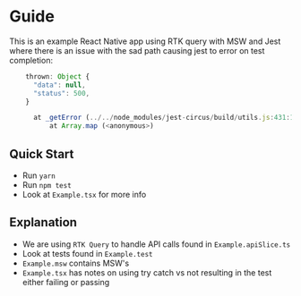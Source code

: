 # Guide

This is an example React Native app using RTK query with MSW and Jest where there is an issue with the sad path causing jest to error on test completion:

```js
    thrown: Object {
      "data": null,
      "status": 500,
    }

      at _getError (../../node_modules/jest-circus/build/utils.js:431:18)
          at Array.map (<anonymous>)
```

## Quick Start

* Run `yarn`
* Run `npm test`
* Look at `Example.tsx` for more info

## Explanation

* We are using `RTK Query` to handle API calls found in `Example.apiSlice.ts`
* Look at tests found in `Example.test`
* `Example.msw` contains MSW's
* `Example.tsx` has notes on using try catch vs not resulting in the test either failing or passing
